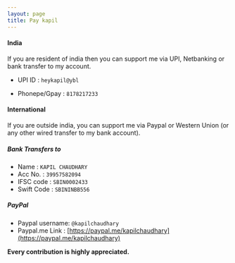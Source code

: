```yaml
---
layout: page
title: Pay kapil
---
```


#### India
If you are resident of india then you can support me via UPI, Netbanking or bank transfer to my account.


+ UPI ID       : ```heykapil@ybl```

+ Phonepe/Gpay : ```8178217233```


#### International
If you are outside india, you can support me via Paypal or Western Union (or any other wired transfer to my bank account).

##### Bank Transfers to

+ Name       :   ```KAPIL CHAUDHARY```
+ Acc No.    :   ```39957582094```
+ IFSC code  :   ```SBIN0002433```
+ Swift Code :   ```SBININBB556```

##### PayPal 

+ Paypal username:  ```@kapilchaudhary```
+ Paypal.me Link : [https://paypal.me/kapilchaudhary](https://paypal.me/kapilchaudhary)


**Every contribution is highly appreciated.**
